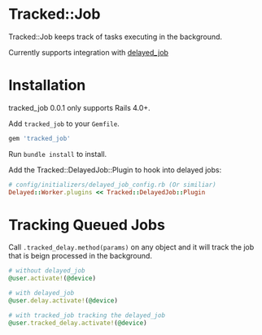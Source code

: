 Tracked::Job
============

[gem]: https://rubygems.org/gems/tracked_job

Tracked::Job keeps track of tasks executing in the background.

Currently supports integration with [delayed_job](https://github.com/collectiveidea/delayed_job/)


Installation
============
tracked_job 0.0.1 only supports Rails 4.0+.

Add `tracked_job` to your `Gemfile`.

```ruby
gem 'tracked_job'
```

Run `bundle install` to install.

Add the Tracked::DelayedJob::Plugin to hook into delayed jobs:

```ruby
# config/initializers/delayed_job_config.rb (Or similiar)
Delayed::Worker.plugins << Tracked::DelayedJob::Plugin
```

Tracking Queued Jobs
============
Call `.tracked_delay.method(params)` on any object and it will track the job that is beign processed in the background.

```ruby
# without delayed_job
@user.activate!(@device)

# with delayed_job
@user.delay.activate!(@device)

# with tracked_job tracking the delayed_job
@user.tracked_delay.activate!(@device)
```
